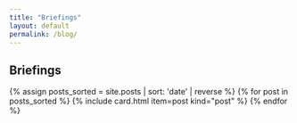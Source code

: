 ```yaml
---
title: "Briefings"
layout: default
permalink: /blog/
---
```

<section class="container">
  <h1>Briefings</h1>
  <div class="grid">
    {% assign posts_sorted = site.posts | sort: 'date' | reverse %}
    {% for post in posts_sorted %}
      {% include card.html item=post kind="post" %}
    {% endfor %}
  </div>
</section>
